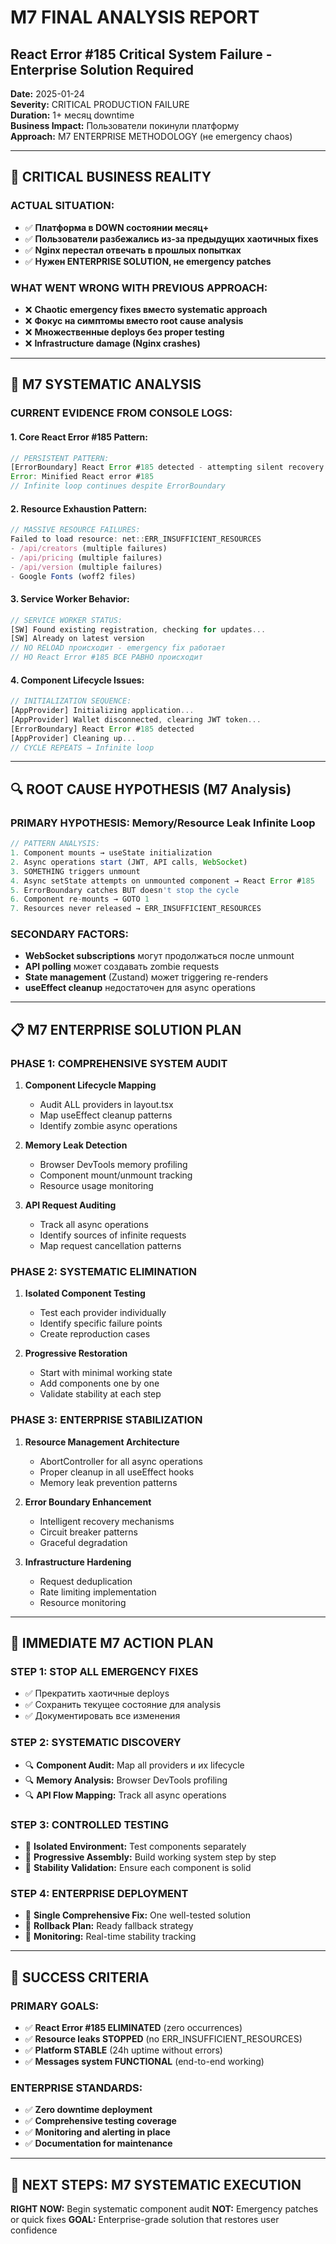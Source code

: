# M7 FINAL ANALYSIS REPORT
## React Error #185 Critical System Failure - Enterprise Solution Required

**Date:** 2025-01-24  
**Severity:** CRITICAL PRODUCTION FAILURE  
**Duration:** 1+ месяц downtime  
**Business Impact:** Пользователи покинули платформу  
**Approach:** M7 ENTERPRISE METHODOLOGY (не emergency chaos)

---

## 🚨 **CRITICAL BUSINESS REALITY**

### **ACTUAL SITUATION:**
- ✅ **Платформа в DOWN состоянии месяц+**
- ✅ **Пользователи разбежались из-за предыдущих хаотичных fixes**
- ✅ **Nginx перестал отвечать в прошлых попытках**
- ✅ **Нужен ENTERPRISE SOLUTION, не emergency patches**

### **WHAT WENT WRONG WITH PREVIOUS APPROACH:**
- ❌ **Chaotic emergency fixes вместо systematic approach**
- ❌ **Фокус на симптомы вместо root cause analysis**
- ❌ **Множественные deploys без proper testing**
- ❌ **Infrastructure damage (Nginx crashes)**

---

## 🎯 **M7 SYSTEMATIC ANALYSIS**

### **CURRENT EVIDENCE FROM CONSOLE LOGS:**

#### **1. Core React Error #185 Pattern:**
```javascript
// PERSISTENT PATTERN:
[ErrorBoundary] React Error #185 detected - attempting silent recovery
Error: Minified React error #185
// Infinite loop continues despite ErrorBoundary
```

#### **2. Resource Exhaustion Pattern:**
```javascript
// MASSIVE RESOURCE FAILURES:
Failed to load resource: net::ERR_INSUFFICIENT_RESOURCES
- /api/creators (multiple failures)
- /api/pricing (multiple failures) 
- /api/version (multiple failures)
- Google Fonts (woff2 files)
```

#### **3. Service Worker Behavior:**
```javascript
// SERVICE WORKER STATUS:
[SW] Found existing registration, checking for updates...
[SW] Already on latest version
// NO RELOAD происходит - emergency fix работает
// НО React Error #185 ВСЕ РАВНО происходит
```

#### **4. Component Lifecycle Issues:**
```javascript
// INITIALIZATION SEQUENCE:
[AppProvider] Initializing application...
[AppProvider] Wallet disconnected, clearing JWT token...
[ErrorBoundary] React Error #185 detected
[AppProvider] Cleaning up...
// CYCLE REPEATS → Infinite loop
```

---

## 🔍 **ROOT CAUSE HYPOTHESIS (M7 Analysis)**

### **PRIMARY HYPOTHESIS: Memory/Resource Leak Infinite Loop**
```typescript
// PATTERN ANALYSIS:
1. Component mounts → useState initialization
2. Async operations start (JWT, API calls, WebSocket)
3. SOMETHING triggers unmount
4. Async setState attempts on unmounted component → React Error #185
5. ErrorBoundary catches BUT doesn't stop the cycle
6. Component re-mounts → GOTO 1
7. Resources never released → ERR_INSUFFICIENT_RESOURCES
```

### **SECONDARY FACTORS:**
- **WebSocket subscriptions** могут продолжаться после unmount
- **API polling** может создавать zombie requests
- **State management** (Zustand) может triggering re-renders
- **useEffect cleanup** недостаточен для async operations

---

## 📋 **M7 ENTERPRISE SOLUTION PLAN**

### **PHASE 1: COMPREHENSIVE SYSTEM AUDIT**
1. **Component Lifecycle Mapping**
   - Audit ALL providers in layout.tsx
   - Map useEffect cleanup patterns
   - Identify zombie async operations

2. **Memory Leak Detection**
   - Browser DevTools memory profiling
   - Component mount/unmount tracking
   - Resource usage monitoring

3. **API Request Auditing**
   - Track all async operations
   - Identify sources of infinite requests
   - Map request cancellation patterns

### **PHASE 2: SYSTEMATIC ELIMINATION**
1. **Isolated Component Testing**
   - Test each provider individually
   - Identify specific failure points
   - Create reproduction cases

2. **Progressive Restoration**
   - Start with minimal working state
   - Add components one by one
   - Validate stability at each step

### **PHASE 3: ENTERPRISE STABILIZATION**
1. **Resource Management Architecture**
   - AbortController for all async operations
   - Proper cleanup in all useEffect hooks
   - Memory leak prevention patterns

2. **Error Boundary Enhancement**
   - Intelligent recovery mechanisms
   - Circuit breaker patterns
   - Graceful degradation

3. **Infrastructure Hardening**
   - Request deduplication
   - Rate limiting implementation
   - Resource monitoring

---

## 🎯 **IMMEDIATE M7 ACTION PLAN**

### **STEP 1: STOP ALL EMERGENCY FIXES**
- ✅ Прекратить хаотичные deploys
- ✅ Сохранить текущее состояние для analysis
- ✅ Документировать все изменения

### **STEP 2: SYSTEMATIC DISCOVERY**
- 🔍 **Component Audit:** Map all providers и их lifecycle
- 🔍 **Memory Analysis:** Browser DevTools profiling
- 🔍 **API Flow Mapping:** Track all async operations

### **STEP 3: CONTROLLED TESTING**
- 🧪 **Isolated Environment:** Test components separately
- 🧪 **Progressive Assembly:** Build working system step by step
- 🧪 **Stability Validation:** Ensure each component is solid

### **STEP 4: ENTERPRISE DEPLOYMENT**
- 🚀 **Single Comprehensive Fix:** One well-tested solution
- 🚀 **Rollback Plan:** Ready fallback strategy
- 🚀 **Monitoring:** Real-time stability tracking

---

## 🚨 **SUCCESS CRITERIA**

### **PRIMARY GOALS:**
- ✅ **React Error #185 ELIMINATED** (zero occurrences)
- ✅ **Resource leaks STOPPED** (no ERR_INSUFFICIENT_RESOURCES)
- ✅ **Platform STABLE** (24h uptime without errors)
- ✅ **Messages system FUNCTIONAL** (end-to-end working)

### **ENTERPRISE STANDARDS:**
- ✅ **Zero downtime deployment**
- ✅ **Comprehensive testing coverage**
- ✅ **Monitoring and alerting in place**
- ✅ **Documentation for maintenance**

---

## 🎯 **NEXT STEPS: M7 SYSTEMATIC EXECUTION**

**RIGHT NOW:** Begin systematic component audit
**NOT:** Emergency patches or quick fixes
**GOAL:** Enterprise-grade solution that restores user confidence 